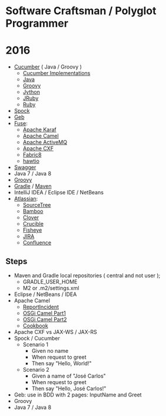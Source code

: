 Software Craftsman / Polyglot Programmer
========================================

# 2016

- [Cucumber](https://cucumber.io/) ( Java / Groovy )
  - [Cucumber Implementations](https://cucumber.io/docs#installation)
  - [Java](https://cucumber.io/docs/reference/jvm#java)
  - [Groovy](https://cucumber.io/docs/reference/jvm#groovy)
  - [Jython](https://cucumber.io/docs/reference/jvm#jython)
  - [JRuby](https://cucumber.io/docs/reference/jvm#jruby)
  - [Ruby](https://cucumber.io/docs/reference/ruby)
- [Spock](https://code.google.com/archive/p/spock/)
- [Geb](http://www.gebish.org/)
- [Fuse](https://www.jboss.org/products/fuse/overview/):
  - [Apache Karaf](http://karaf.apache.org/)
  - [Apache Camel](http://camel.apache.org/)
  - [Apache ActiveMQ](http://activemq.apache.org/)
  - [Apache CXF](http://cxf.apache.org/)
  - [Fabric8](http://fabric8.io/)
  - [hawtio](http://hawt.io/)
- [Swagger](http://swagger.io/)
- Java 7 / Java 8
- [Groovy](http://www.groovy-lang.org/)
- [Gradle](http://gradle.org/) / [Maven](https://maven.apache.org/)
- IntelliJ IDEA / Eclipse IDE / NetBeans
- [Atlassian](https://www.atlassian.com/):
  - [SourceTree](https://www.atlassian.com/software/sourcetree)
  - [Bamboo](https://www.atlassian.com/software/bamboo)
  - [Clover](https://www.atlassian.com/software/clover)
  - [Crucible](https://www.atlassian.com/software/crucible)
  - [Fisheye](https://www.atlassian.com/software/fisheye)
  - [JIRA](https://www.atlassian.com/software/jira)
  - [Confluence](https://www.atlassian.com/software/confluence)

## Steps

- Maven and Gradle local repositories ( central and not user );
  - GRADLE_USER_HOME
  - M2 or .m2/settings.xml
- Eclipse / NetBeans / IDEA
- Apache Camel
  - [ReportIncident](http://camel.apache.org/tutorial-example-reportincident.html)
  - [OSGi Camel Part1](http://camel.apache.org/tutorial-osgi-camel-part1.html)
  - [OSGi Camel Part2](http://camel.apache.org/tutorial-osgi-camel-part2.html)
  - [Cookbook](http://camel.apache.org/cookbook.html)
- Apache CXF vs JAX-WS / JAX-RS
- Spock / Cucumber
  - Scenario 1
      - Given no name
      - When request to greet
      - Then say "Hello, World!"
  - Scenario 2
      - Given a name of "José Carlos"
      - When request to greet
      - Then say "Hello, José Carlos!"
- Geb: use in BDD with 2 pages: InputName and Greet
- Groovy
- Java 7 / Java 8
